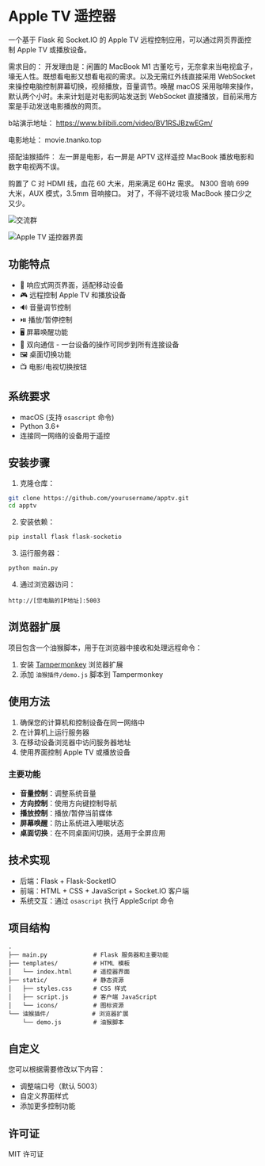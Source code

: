 # Apple TV 遥控器

一个基于 Flask 和 Socket.IO 的 Apple TV 远程控制应用，可以通过网页界面控制 Apple TV 或播放设备。


需求目的：
开发理由是：闲置的 MacBook M1 古董吃亏，无奈拿来当电视盒子，壕无人性。既想看电影又想看电视的需求。以及无需红外线直接采用 WebSocket 来操控电脑控制屏幕切换，视频播放，音量调节。唤醒 macOS 采用咖啡来操作，默认两个小时。未来计划是对电影网站发送到 WebSocket 直接播放，目前采用方案是手动发送电影播放的网页。

b站演示地址：
https://www.bilibili.com/video/BV1RSJBzwEGm/

电影地址：
movie.tnanko.top

搭配油猴插件：
左一屏是电影，右一屏是 APTV
这样遥控 MacBook 播放电影和数字电视两不误。

购置了 C 对 HDMI 线，血花 60 大米，用来满足 60Hz 需求。
N300 音响 699 大米，AUX 模式，3.5mm 音响接口。
对了，不得不说垃圾 MacBook 接口少之又少。


![交流群](readme/image.png)



![Apple TV 遥控器界面](readme/index.jpg)

## 功能特点

- 📱 响应式网页界面，适配移动设备
- 🎮 远程控制 Apple TV 和播放设备
- 🔊 音量调节控制
- ⏯️ 播放/暂停控制
- 🖥️ 屏幕唤醒功能
- 📱 双向通信 - 一台设备的操作可同步到所有连接设备
- 🖼️ 桌面切换功能
- 📺 电影/电视切换按钮

## 系统要求

- macOS (支持 `osascript` 命令)
- Python 3.6+
- 连接同一网络的设备用于遥控

## 安装步骤

1. 克隆仓库：

```bash
git clone https://github.com/yourusername/apptv.git
cd apptv
```

2. 安装依赖：

```bash
pip install flask flask-socketio
```

3. 运行服务器：

```bash
python main.py
```

4. 通过浏览器访问：

```
http://[您电脑的IP地址]:5003
```

## 浏览器扩展

项目包含一个油猴脚本，用于在浏览器中接收和处理远程命令：

1. 安装 [Tampermonkey](https://www.tampermonkey.net/) 浏览器扩展
2. 添加 `油猴插件/demo.js` 脚本到 Tampermonkey

## 使用方法

1. 确保您的计算机和控制设备在同一网络中
2. 在计算机上运行服务器
3. 在移动设备浏览器中访问服务器地址
4. 使用界面控制 Apple TV 或播放设备

### 主要功能

- **音量控制**：调整系统音量
- **方向控制**：使用方向键控制导航
- **播放控制**：播放/暂停当前媒体
- **屏幕唤醒**：防止系统进入睡眠状态
- **桌面切换**：在不同桌面间切换，适用于全屏应用

## 技术实现

- 后端：Flask + Flask-SocketIO
- 前端：HTML + CSS + JavaScript + Socket.IO 客户端
- 系统交互：通过 `osascript` 执行 AppleScript 命令

## 项目结构

```
.
├── main.py             # Flask 服务器和主要功能
├── templates/          # HTML 模板
│   └── index.html      # 遥控器界面
├── static/             # 静态资源
│   ├── styles.css      # CSS 样式
│   ├── script.js       # 客户端 JavaScript
│   └── icons/          # 图标资源
└── 油猴插件/            # 浏览器扩展
    └── demo.js         # 油猴脚本
```

## 自定义

您可以根据需要修改以下内容：

- 调整端口号（默认 5003）
- 自定义界面样式
- 添加更多控制功能

## 许可证

MIT 许可证 